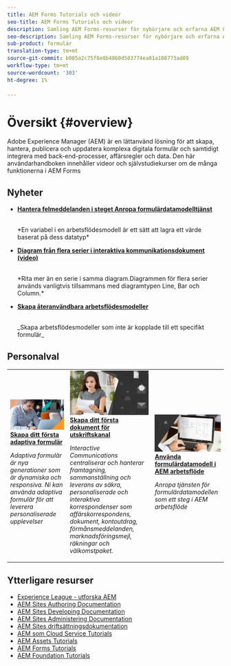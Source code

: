 ```yaml
---
title: AEM Forms Tutorials och videor
seo-title: AEM Forms Tutorials och videor
description: Samling AEM Forms-resurser för nybörjare och erfarna AEM Forms-utvecklare
seo-description: Samling AEM Forms-resurser för nybörjare och erfarna AEM Forms-utvecklare
sub-product: formulär
translation-type: tm+mt
source-git-commit: b085a2c75f8e0b4860d503774ea01a108773ad09
workflow-type: tm+mt
source-wordcount: '303'
ht-degree: 1%

---
```



# Översikt {#overview}

Adobe Experience Manager (AEM) är en lättanvänd lösning för att skapa, hantera, publicera och uppdatera komplexa digitala formulär och samtidigt integrera med back-end-processer, affärsregler och data. Den här användarhandboken innehåller videor och självstudiekurser om de många funktionerna i AEM Forms

## Nyheter

* **[Hantera felmeddelanden i steget Anropa formulärdatamodelltjänst](./adaptive-forms/handling-error-messages-in-invoke-fdm-step.md)**

   <br>
   *En variabel i en arbetsflödesmodell är ett sätt att lagra ett värde baserat på dess datatyp*

* **[Diagram från flera serier i interaktiva kommunikationsdokument (video)](./interactive-communications/multiseriescharts.md)**

   <br>
   *Rita mer än en serie i samma diagram.Diagrammen för flera serier används vanligtvis tillsammans med diagramtypen Line, Bar och Column.*

* **[Skapa återanvändbara arbetsflödesmodeller](./adaptive-forms/re-usable-aem-forms-workflow-models-article.md)**

   <br>
   _Skapa arbetsflödesmodeller som inte är kopplade till ett specifikt formulär_

## Personalval

<table>
<tr>
  <td>
    <a href="./creating-your-first-adaptive-form/introduction-and-setup.md">
      <img alt="400 x 225px" src="./assets/afhero.png" />
    </a>
    <div>
      <a href="./creating-your-first-adaptive-form/introduction-and-setup.md">
    <strong>Skapa ditt första adaptiva formulär</strong>
    </a>
    </div>
    <p>
    <em>Adaptiva formulär är nya generationer som är dynamiska och responsiva. Ni kan använda adaptiva formulär för att leverera personaliserade upplevelser</em>
    <p>
  </td>
   <td>
    <a href="./ic-print-channel-tutorial/introduction.md">
      <img alt="400 x 225px" src="./assets/correspondence-management1.png" />
    </a>
    <div>
      <a href="./ic-print-channel-tutorial/introduction.md">
    <strong>Skapa ditt första dokument för utskriftskanal</strong>
    </a>
    </div>
    <p>
    <em>Interactive Communications centraliserar och hanterar framtagning, sammanställning och leverans av säkra, personaliserade och interaktiva korrespondenser som affärskorrespondens, dokument, kontoutdrag, förmånsmeddelanden, marknadsföringsmejl, räkningar och välkomstpaket. </em>
    <p>
  </td>
  <td>
    <a href="./adaptive-forms/form-data-model-service-as-step-in-workflow-video-use.md">
      <img alt="400 x 225px" src="./assets/fdmlogo.png" />
    </a>
    <div>
      <a href="./adaptive-forms/form-data-model-service-as-step-in-workflow-video-use.md">
    <strong>Använda formulärdatamodell i AEM arbetsflöde</strong>
    </a>
    </div>
    <p>
    <em>Anropa tjänsten för formulärdatamodellen som ett steg i AEM arbetsflöde</em>
    <p>
  </td>
</tr>
</table>

## Ytterligare resurser

* [Experience League - utforska AEM](https://experienceleague.adobe.com/#recommended/solutions/experience-manager)
* [AEM Sites Authoring Documentation](https://helpx.adobe.com/experience-manager/6-5/sites/authoring/user-guide.html)
* [AEM Sites Developing Documentation](https://helpx.adobe.com/experience-manager/6-5/sites/developing/user-guide.html)
* [AEM Sites Administering Documentation](https://helpx.adobe.com/experience-manager/6-5/sites/administering/user-guide.html)
* [AEM Sites driftsättningsdokumentation](https://helpx.adobe.com/experience-manager/6-5/sites/deploying/user-guide.html)
* [AEM som Cloud Service Tutorials](/help/cloud-service/overview.md)
* [AEM Assets Tutorials](/help/assets/overview.md)
* [AEM Forms Tutorials](/help/forms/overview.md)
* [AEM Foundation Tutorials](/help/foundation/overview.md)
